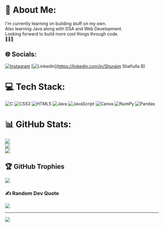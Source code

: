 # 💫 About Me:
I'm currently learning on building stuff on my own.<br>Also learning Java along with DSA and Web Development.<br>Looking forward to build more cool things through code.<br>🤖🧑‍💻<br>


## 🌐 Socials:
[![Instagram](https://img.shields.io/badge/Instagram-%23E4405F.svg?logo=Instagram&logoColor=white)](https://instagram.com/al_shuraim_) [![LinkedIn](https://img.shields.io/badge/LinkedIn-%230077B5.svg?logo=linkedin&logoColor=white)](https://linkedin.com/in/Shuraim Shafiulla B) 

# 💻 Tech Stack:
![C](https://img.shields.io/badge/c-%2300599C.svg?style=plastic&logo=c&logoColor=white) ![CSS3](https://img.shields.io/badge/css3-%231572B6.svg?style=plastic&logo=css3&logoColor=white) ![HTML5](https://img.shields.io/badge/html5-%23E34F26.svg?style=plastic&logo=html5&logoColor=white) ![Java](https://img.shields.io/badge/java-%23ED8B00.svg?style=plastic&logo=java&logoColor=white) ![JavaScript](https://img.shields.io/badge/javascript-%23323330.svg?style=plastic&logo=javascript&logoColor=%23F7DF1E) ![Canva](https://img.shields.io/badge/Canva-%2300C4CC.svg?style=plastic&logo=Canva&logoColor=white) ![NumPy](https://img.shields.io/badge/numpy-%23013243.svg?style=plastic&logo=numpy&logoColor=white) ![Pandas](https://img.shields.io/badge/pandas-%23150458.svg?style=plastic&logo=pandas&logoColor=white)
# 📊 GitHub Stats:
![](https://github-readme-stats.vercel.app/api?username=shuraimi&theme=dracula&hide_border=false&include_all_commits=false&count_private=false)<br/>
![](https://github-readme-streak-stats.herokuapp.com/?user=shuraimi&theme=dracula&hide_border=false)<br/>
![](https://github-readme-stats.vercel.app/api/top-langs/?username=shuraimi&theme=dracula&hide_border=false&include_all_commits=false&count_private=false&layout=compact)

## 🏆 GitHub Trophies
![](https://github-profile-trophy.vercel.app/?username=shuraimi&theme=juicyfresh&no-frame=false&no-bg=false&margin-w=4)

### ✍️ Random Dev Quote
![](https://quotes-github-readme.vercel.app/api?type=vetical&theme=gruvbox)

---
[![](https://visitcount.itsvg.in/api?id=shuraimi&icon=2&color=9)](https://visitcount.itsvg.in)

<!-- Proudly created with GPRM ( https://gprm.itsvg.in ) -->
<!---
Shuraimi/Shuraimi is a ✨ special ✨ repository because its `README.md` (this file) appears on your GitHub profile.
You can click the Preview link to take a look at your changes.
--->
